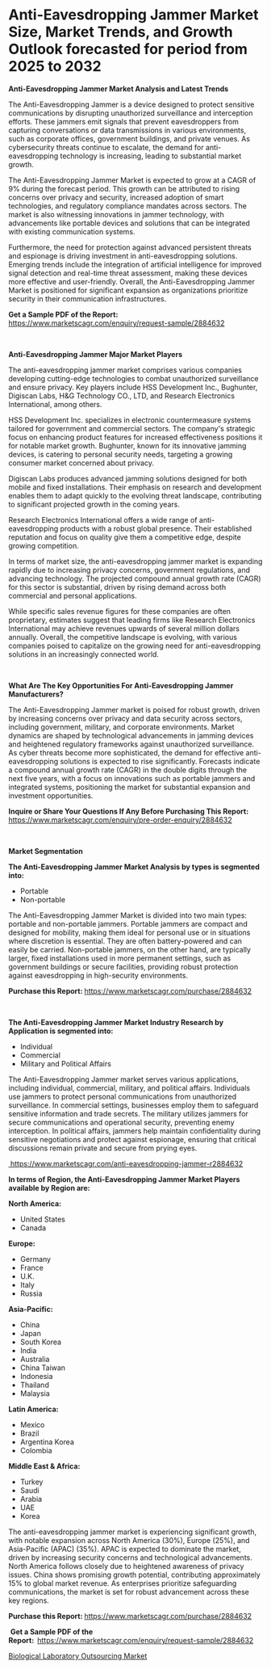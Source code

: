 <p><h1>Anti-Eavesdropping Jammer Market Size, Market Trends, and Growth Outlook forecasted for period from 2025 to 2032</h1></p><p><strong>Anti-Eavesdropping Jammer Market Analysis and Latest Trends</strong></p>
<p><p>The Anti-Eavesdropping Jammer is a device designed to protect sensitive communications by disrupting unauthorized surveillance and interception efforts. These jammers emit signals that prevent eavesdroppers from capturing conversations or data transmissions in various environments, such as corporate offices, government buildings, and private venues. As cybersecurity threats continue to escalate, the demand for anti-eavesdropping technology is increasing, leading to substantial market growth.</p><p>The Anti-Eavesdropping Jammer Market is expected to grow at a CAGR of 9% during the forecast period. This growth can be attributed to rising concerns over privacy and security, increased adoption of smart technologies, and regulatory compliance mandates across sectors. The market is also witnessing innovations in jammer technology, with advancements like portable devices and solutions that can be integrated with existing communication systems.</p><p>Furthermore, the need for protection against advanced persistent threats and espionage is driving investment in anti-eavesdropping solutions. Emerging trends include the integration of artificial intelligence for improved signal detection and real-time threat assessment, making these devices more effective and user-friendly. Overall, the Anti-Eavesdropping Jammer Market is positioned for significant expansion as organizations prioritize security in their communication infrastructures.</p></p>
<p><strong>Get a Sample PDF of the Report:&nbsp;</strong> <a href="https://www.marketscagr.com/enquiry/request-sample/2884632?utm_campaign=2660&utm_medium=2&utm_source=Github&utm_content=ia&utm_term=13032025&utm_id=anti-eavesdropping-jammer">https://www.marketscagr.com/enquiry/request-sample/2884632</a></p>
<p>&nbsp;</p>
<p><strong>Anti-Eavesdropping Jammer Major Market Players</strong></p>
<p><p>The anti-eavesdropping jammer market comprises various companies developing cutting-edge technologies to combat unauthorized surveillance and ensure privacy. Key players include HSS Development Inc., Bughunter, Digiscan Labs, H&G Technology CO., LTD, and Research Electronics International, among others.</p><p>HSS Development Inc. specializes in electronic countermeasure systems tailored for government and commercial sectors. The company's strategic focus on enhancing product features for increased effectiveness positions it for notable market growth. Bughunter, known for its innovative jamming devices, is catering to personal security needs, targeting a growing consumer market concerned about privacy.</p><p>Digiscan Labs produces advanced jamming solutions designed for both mobile and fixed installations. Their emphasis on research and development enables them to adapt quickly to the evolving threat landscape, contributing to significant projected growth in the coming years.</p><p>Research Electronics International offers a wide range of anti-eavesdropping products with a robust global presence. Their established reputation and focus on quality give them a competitive edge, despite growing competition.</p><p>In terms of market size, the anti-eavesdropping jammer market is expanding rapidly due to increasing privacy concerns, government regulations, and advancing technology. The projected compound annual growth rate (CAGR) for this sector is substantial, driven by rising demand across both commercial and personal applications.</p><p>While specific sales revenue figures for these companies are often proprietary, estimates suggest that leading firms like Research Electronics International may achieve revenues upwards of several million dollars annually. Overall, the competitive landscape is evolving, with various companies poised to capitalize on the growing need for anti-eavesdropping solutions in an increasingly connected world.</p></p>
<p>&nbsp;</p>
<p><strong>What Are The Key Opportunities For Anti-Eavesdropping Jammer Manufacturers?</strong></p>
<p><p>The Anti-Eavesdropping Jammer market is poised for robust growth, driven by increasing concerns over privacy and data security across sectors, including government, military, and corporate environments. Market dynamics are shaped by technological advancements in jamming devices and heightened regulatory frameworks against unauthorized surveillance. As cyber threats become more sophisticated, the demand for effective anti-eavesdropping solutions is expected to rise significantly. Forecasts indicate a compound annual growth rate (CAGR) in the double digits through the next five years, with a focus on innovations such as portable jammers and integrated systems, positioning the market for substantial expansion and investment opportunities.</p></p>
<p><strong>Inquire or Share Your Questions If Any Before Purchasing This Report:</strong> <a href="https://www.marketscagr.com/enquiry/pre-order-enquiry/2884632?utm_campaign=2660&utm_medium=2&utm_source=Github&utm_content=ia&utm_term=13032025&utm_id=anti-eavesdropping-jammer">https://www.marketscagr.com/enquiry/pre-order-enquiry/2884632</a></p>
<p>&nbsp;</p>
<p><strong>Market Segmentation</strong></p>
<p><strong>The Anti-Eavesdropping Jammer Market Analysis by types is segmented into:</strong></p>
<p><ul><li>Portable</li><li>Non-portable</li></ul></p>
<p><p>The Anti-Eavesdropping Jammer Market is divided into two main types: portable and non-portable jammers. Portable jammers are compact and designed for mobility, making them ideal for personal use or in situations where discretion is essential. They are often battery-powered and can easily be carried. Non-portable jammers, on the other hand, are typically larger, fixed installations used in more permanent settings, such as government buildings or secure facilities, providing robust protection against eavesdropping in high-security environments.</p></p>
<p><strong>Purchase this Report:&nbsp;</strong><a href="https://www.marketscagr.com/purchase/2884632?utm_campaign=2660&utm_medium=2&utm_source=Github&utm_content=ia&utm_term=13032025&utm_id=anti-eavesdropping-jammer">https://www.marketscagr.com/purchase/2884632</a></p>
<p>&nbsp;</p>
<p><strong>The Anti-Eavesdropping Jammer Market Industry Research by Application is segmented into:</strong></p>
<p><ul><li>Individual</li><li>Commercial</li><li>Military and Political Affairs</li></ul></p>
<p><p>The Anti-Eavesdropping Jammer market serves various applications, including individual, commercial, military, and political affairs. Individuals use jammers to protect personal communications from unauthorized surveillance. In commercial settings, businesses employ them to safeguard sensitive information and trade secrets. The military utilizes jammers for secure communications and operational security, preventing enemy interception. In political affairs, jammers help maintain confidentiality during sensitive negotiations and protect against espionage, ensuring that critical discussions remain private and secure from prying eyes.</p></p>
<p><a href="https://www.marketscagr.com/anti-eavesdropping-jammer-r2884632?utm_campaign=2660&utm_medium=2&utm_source=Github&utm_content=ia&utm_term=13032025&utm_id=anti-eavesdropping-jammer">&nbsp;https://www.marketscagr.com/anti-eavesdropping-jammer-r2884632</a></p>
<p><strong>In terms of Region, the Anti-Eavesdropping Jammer Market Players available by Region are:</strong></p>
<p>
    <p> <strong> North America: </strong>
        <ul>
            <li>United States</li>
            <li>Canada</li>
        </ul>
        </p> 
    <p> <strong> Europe: </strong>
        <ul>
            <li>Germany</li>
            <li>France</li>
            <li>U.K.</li>
            <li>Italy</li>
            <li>Russia</li>
        </ul>
        </p> 
    <p> <strong> Asia-Pacific: </strong>
        <ul>
            <li>China</li>
            <li>Japan</li>
            <li>South Korea</li>
            <li>India</li>
            <li>Australia</li>
            <li>China Taiwan</li>
            <li>Indonesia</li>
            <li>Thailand</li>
            <li>Malaysia</li>
        </ul>
        </p> 
    <p> <strong> Latin America: </strong>
        <ul>
            <li>Mexico</li>
            <li>Brazil</li>
            <li>Argentina Korea</li>
            <li>Colombia</li>
        </ul>
        </p> 
    <p> <strong> Middle East & Africa: </strong>
        <ul>
            <li>Turkey</li>
            <li>Saudi</li>
            <li>Arabia</li>
            <li>UAE</li>
            <li>Korea</li>
        </ul>
    </p>
    </p>
<p><p>The anti-eavesdropping jammer market is experiencing significant growth, with notable expansion across North America (30%), Europe (25%), and Asia-Pacific (APAC) (35%). APAC is expected to dominate the market, driven by increasing security concerns and technological advancements. North America follows closely due to heightened awareness of privacy issues. China shows promising growth potential, contributing approximately 15% to global market revenue. As enterprises prioritize safeguarding communications, the market is set for robust advancement across these key regions.</p></p>
<p><strong>Purchase this Report: </strong><a href="https://www.marketscagr.com/purchase/2884632?utm_campaign=2660&utm_medium=2&utm_source=Github&utm_content=ia&utm_term=13032025&utm_id=anti-eavesdropping-jammer">https://www.marketscagr.com/purchase/2884632</a></p>
<p>&nbsp;<strong>Get a Sample PDF of the Report:&nbsp;&nbsp;</strong><a href="https://www.marketscagr.com/enquiry/request-sample/2884632?utm_campaign=2660&utm_medium=2&utm_source=Github&utm_content=ia&utm_term=13032025&utm_id=anti-eavesdropping-jammer">https://www.marketscagr.com/enquiry/request-sample/2884632</a></p>
<p><strong></strong></p>
<p><p><a href="https://github.com/schwminh2001101/Market-Research-Report-List-1/blob/main/biological-laboratory-outsourcing-market.md?utm_campaign=2660&utm_medium=2&utm_source=Github&utm_content=ia&utm_term=13032025&utm_id=anti-eavesdropping-jammer">Biological Laboratory Outsourcing Market</a></p></p>